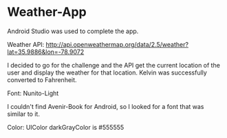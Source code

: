 Weather-App
===========

Android Studio was used to complete the app.

Weather API: http://api.openweathermap.org/data/2.5/weather?lat=35.9886&lon=-78.9072

I decided to go for the challenge and the API get the current location of the user and display the weather for that location. Kelvin was successfully converted to Fahrenheit.

Font: Nunito-Light 

I couldn't find Avenir-Book for Android, so I looked for a font that was similar to it.

Color: UIColor darkGrayColor is #555555
